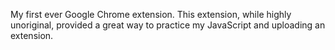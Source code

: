 My first ever Google Chrome extension. This extension, while highly unoriginal, provided a great way to practice my JavaScript and uploading an extension.  
